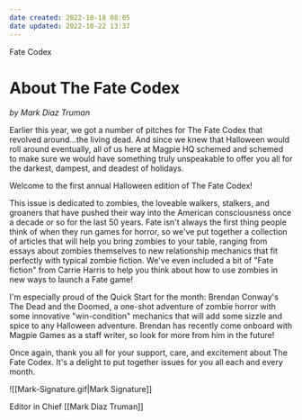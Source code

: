 ```yaml
---
date created: 2022-10-18 08:05
date updated: 2022-10-22 13:37
---
```


Fate Codex

# About The Fate Codex

_by Mark Diaz Truman_

Earlier this year, we got a number of pitches for The Fate Codex that revolved around...the living dead. And since we knew that Halloween would roll around eventually, all of us here at Magpie HQ schemed and schemed to make sure we would have something truly unspeakable to offer you all for the darkest, dampest, and deadest of holidays.

Welcome to the first annual Halloween edition of The Fate Codex!

This issue is dedicated to zombies, the loveable walkers, stalkers, and groaners that have pushed their way into the American consciousness once a decade or so for the last 50 years. Fate isn't always the first thing people think of when they run games for horror, so we've put together a collection of articles that will help you bring zombies to your table, ranging from essays about zombies themselves to new relationship mechanics that fit perfectly with typical zombie fiction. We've even included a bit of "Fate fiction" from Carrie Harris to help you think about how to use zombies in new ways to launch a Fate game!

I'm especially proud of the Quick Start for the month: Brendan Conway's The Dead and the Doomed, a one-shot adventure of zombie horror with some innovative "win-condition" mechanics that will add some sizzle and spice to any Halloween adventure. Brendan has recently come onboard with Magpie Games as a staff writer, so look for more from him in the future!

Once again, thank you all for your support, care, and excitement about The Fate Codex. It's a delight to put together issues for you all each and every month.

![[Mark-Signature.gif|Mark Signature]]

Editor in Chief
[[Mark Diaz Truman]]
